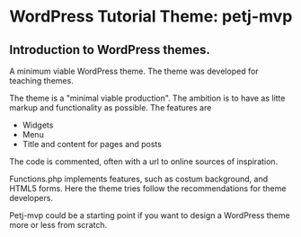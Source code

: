 # WordPress Tutorial Theme: petj-mvp

## Introduction to WordPress themes. 

A minimum viable WordPress theme. The
theme was developed for teaching themes.

The theme is a "minimal viable production".
The ambition is to have as litte markup and 
functionality as possible. The features are 

* Widgets
* Menu
* Title and content for pages and posts

The code is commented, often with a url to
online sources of inspiration.

Functions.php implements features, such as
costum background, and HTML5 forms. Here the
theme tries follow the recommendations for
theme developers.

Petj-mvp could be a starting point if you 
want to design a WordPress theme more or less
from scratch.

